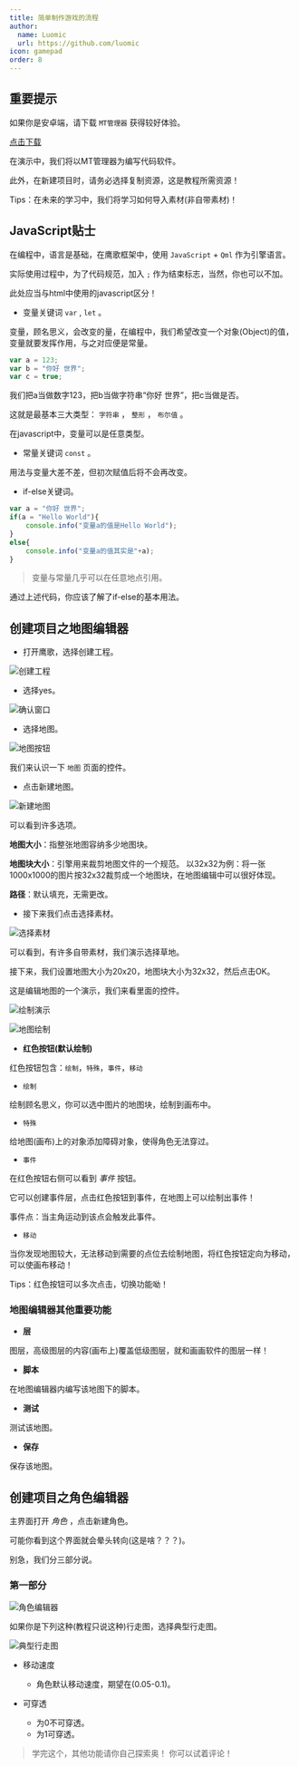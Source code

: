 ```yaml
---
title: 简单制作游戏的流程
author:
  name: Luomic
  url: https://github.com/luomic
icon: gamepad
order: 8
---
```


## 重要提示

如果你是安卓端，请下载 `MT管理器` 获得较好体验。

[点击下载](https://mt2.cn/)

在演示中，我们将以MT管理器为编写代码软件。

此外，在新建项目时，请务必选择复制资源，这是教程所需资源！

Tips：在未来的学习中，我们将学习如何导入素材(非自带素材)！

## JavaScript贴士

在编程中，语言是基础，在鹰歌框架中，使用 `JavaScript` + `Qml` 作为引擎语言。

实际使用过程中，为了代码规范，加入 `;` 作为结束标志，当然，你也可以不加。

此处应当与html中使用的javascript区分！

* 变量关键词 `var` , `let` 。

变量，顾名思义，会改变的量，在编程中，我们希望改变一个对象(Object)的值，变量就要发挥作用，与之对应便是常量。

```javascript
var a = 123;
var b = "你好 世界";
var c = true;
```

我们把a当做数字123，把b当做字符串“你好 世界”，把c当做是否。

这就是最基本三大类型： `字符串` ， `整形` ， `布尔值` 。

在javascript中，变量可以是任意类型。

* 常量关键词 `const` 。

用法与变量大差不差，但初次赋值后将不会再改变。

* if-else关键词。

```javascript
var a = "你好 世界";
if(a = "Hello World"){
    console.info("变量a的值是Hello World");
}
else{
    console.info("变量a的值其实是"+a);
}
```

> 变量与常量几乎可以在任意地点引用。

通过上述代码，你应该了解了if-else的基本用法。

## 创建项目之地图编辑器

* 打开鹰歌，选择创建工程。

![创建工程](/assets/image/docs/beginner/start/xjgc.png)

* 选择yes。

![确认窗口](/assets/image/docs/beginner/start/yesyes.png)

* 选择地图。

![地图按钮](/assets/image/docs/beginner/start/mapmap.png)

我们来认识一下 `地图` 页面的控件。

* 点击新建地图。

![新建地图](/assets/image/docs/beginner/start/xjdt.png)

可以看到许多选项。

**地图大小**：指整张地图容纳多少地图块。

**地图块大小**：引擎用来裁剪地图文件的一个规范。
以32x32为例：将一张1000x1000的图片按32x32裁剪成一个地图块，在地图编辑中可以很好体现。

**路径**：默认填充，无需更改。

* 接下来我们点击选择素材。

![选择素材](/assets/image/docs/beginner/start/xzsc.png)

可以看到，有许多自带素材，我们演示选择草地。

接下来，我们设置地图大小为20x20，地图块大小为32x32，然后点击OK。

这是编辑地图的一个演示，我们来看里面的控件。

![绘制演示](/assets/image/docs/beginner/start/dtys.gif)

![地图绘制](/assets/image/docs/beginner/start/dtbjq.png)

* **红色按钮(默认绘制)**

红色按钮包含：`绘制`，`特殊`，`事件`，`移动`

* `绘制`

绘制顾名思义，你可以选中图片的地图块，绘制到画布中。

* `特殊`

给地图(画布)上的对象添加障碍对象，使得角色无法穿过。

* `事件`

在红色按钮右侧可以看到 *事件* 按钮。

它可以创建事件层，点击红色按钮到事件，在地图上可以绘制出事件！

事件点：当主角运动到该点会触发此事件。

* `移动`

当你发现地图较大，无法移动到需要的点位去绘制地图，将红色按钮定向为移动，可以使画布移动！

Tips：红色按钮可以多次点击，切换功能呦！

### 地图编辑器其他重要功能

* **层**

图层，高级图层的内容(画布上)覆盖低级图层，就和画画软件的图层一样！

* **脚本**

在地图编辑器内编写该地图下的脚本。

* **测试**

测试该地图。

* **保存**

保存该地图。

## 创建项目之角色编辑器

主界面打开 *角色* ，点击新建角色。

可能你看到这个界面就会晕头转向(这是啥？？？)。

别急，我们分三部分说。

### 第一部分

![角色编辑器](/assets/image/docs/beginner/start/2.png)

如果你是下列这种(教程只说这种)行走图，选择典型行走图。

![典型行走图](/assets/image/docs/beginner/start/1.png)

* 移动速度
  * 角色默认移动速度，期望在(0.05-0.1)。

* 可穿透
  * 为0不可穿透。
  * 为1可穿透。

> 学完这个，其他功能请你自己探索奥！
> 你可以试着评论！
